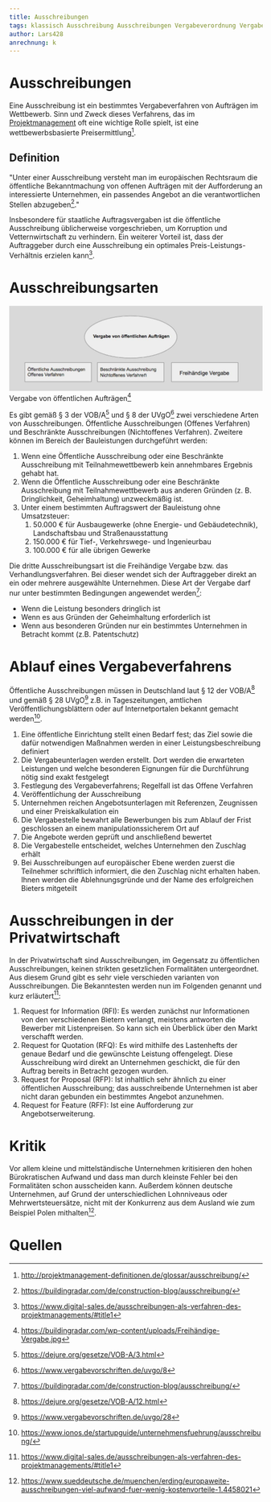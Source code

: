 ```yaml
---
title: Ausschreibungen
tags: klassisch Ausschreibung Ausschreibungen Vergabeverordnung Vergaberecht
author: Lars428
anrechnung: k
---
```

# Ausschreibungen
Eine Ausschreibung ist ein bestimmtes Vergabeverfahren von Aufträgen im Wettbewerb. Sinn und Zweck dieses Verfahrens, das im [Projektmanagement](Projektmanagement.md) oft eine wichtige Rolle spielt, ist eine wettbewerbsbasierte Preisermittlung[^0].
## Definition 
"Unter einer Ausschreibung versteht man im europäischen Rechtsraum die öffentliche Bekanntmachung von offenen Aufträgen mit der Aufforderung an interessierte Unternehmen, ein passendes Angebot an die verantwortlichen Stellen abzugeben[^1]."

Insbesondere für staatliche Auftragsvergaben ist die öffentliche Ausschreibung üblicherweise vorgeschrieben, um Korruption und Vetternwirtschaft zu verhindern. Ein weiterer Vorteil ist, dass der Auftraggeber durch eine Ausschreibung ein optimales Preis-Leistungs-Verhältnis erzielen kann[^2].

# Ausschreibungsarten
![Ausschreibungsarten](/Verwaltung/Projekt/Vergabe.jpg)
Vergabe von öffentlichen Aufträgen[^3]

Es gibt gemäß § 3 der VOB/A[^4] und § 8 der UVgO[^5] zwei verschiedene Arten von Ausschreibungen. Öffentliche Ausschreibungen (Offenes Verfahren) und Beschränkte Ausschreibungen (Nichtoffenes Verfahren). Zweitere können im Bereich der Bauleistungen durchgeführt werden:
1.	Wenn eine Öffentliche Ausschreibung oder eine Beschränkte Ausschreibung mit Teilnahmewettbewerb kein annehmbares Ergebnis gehabt hat.
2.	Wenn die Öffentliche Ausschreibung oder eine Beschränkte Ausschreibung mit Teilnahmewettbewerb aus anderen Gründen (z. B. Dringlichkeit, Geheimhaltung) unzweckmäßig ist.
3.	Unter einem bestimmten Auftragswert der Bauleistung ohne Umsatzsteuer:
    1.	50.000 € für Ausbaugewerke (ohne Energie- und Gebäudetechnik), Landschaftsbau und Straßenausstattung
    2.	150.000 € für Tief-, Verkehrswege- und Ingenieurbau
    3.	100.000 € für alle übrigen Gewerke 
  
Die dritte Ausschreibungsart ist die Freihändige Vergabe bzw. das Verhandlungsverfahren. Bei dieser wendet sich der Auftraggeber direkt an ein oder mehrere ausgewählte Unternehmen. Diese Art der Vergabe darf nur unter bestimmten Bedingungen angewendet werden[^1]:
* Wenn die Leistung besonders dringlich ist
* Wenn es aus Gründen der Geheimhaltung erforderlich ist
* Wenn aus besonderen Gründen nur ein bestimmtes Unternehmen in Betracht kommt (z.B. Patentschutz)
 
# Ablauf eines Vergabeverfahrens
Öffentliche Ausschreibungen müssen in Deutschland laut § 12 der VOB/A[^6] und gemäß § 28 UVgO[^7] z.B. in Tageszeitungen, amtlichen Veröffentlichungsblättern oder auf Internetportalen bekannt gemacht werden[^8].
1.	Eine öffentliche Einrichtung stellt einen Bedarf fest; das Ziel sowie die dafür notwendigen Maßnahmen werden in einer Leistungsbeschreibung definiert
2.	Die Vergabeunterlagen werden erstellt. Dort werden die erwarteten Leistungen und welche besonderen Eignungen für die Durchführung nötig sind exakt festgelegt
3.	Festlegung des Vergabeverfahrens; Regelfall ist das Offene Verfahren
4.	Veröffentlichung der Ausschreibung
5.	Unternehmen reichen Angebotsunterlagen mit Referenzen, Zeugnissen und einer Preiskalkulation ein
6.	Die Vergabestelle bewahrt alle Bewerbungen bis zum Ablauf der Frist geschlossen an einem manipulationssicherem Ort auf
7.	Die Angebote werden geprüft und anschließend bewertet
8.	Die Vergabestelle entscheidet, welches Unternehmen den Zuschlag erhält 
9.	Bei Ausschreibungen auf europäischer Ebene werden zuerst die Teilnehmer schriftlich informiert, die den Zuschlag nicht erhalten haben. Ihnen werden die Ablehnungsgründe und der Name des erfolgreichen Bieters mitgeteilt       



# Ausschreibungen in der Privatwirtschaft
In der Privatwirtschaft sind Ausschreibungen, im Gegensatz zu öffentlichen Ausschreibungen, keinen strikten gesetzlichen Formalitäten untergeordnet. Aus diesem Grund gibt es sehr viele verschieden varianten von Ausschreibungen. Die Bekanntesten werden nun im Folgenden genannt und kurz erläutert[^2]:

1.	Request for Information (RFI): Es werden zunächst nur Informationen von den verschiedenen Bietern verlangt, meistens antworten die Bewerber mit Listenpreisen. So kann sich ein Überblick über den Markt verschafft werden.
2.	Request for Quotation (RFQ): Es wird mithilfe des Lastenhefts der genaue Bedarf und die gewünschte Leistung offengelegt. Diese Ausschreibung wird direkt an Unternehmen geschickt, die für den Auftrag bereits in Betracht gezogen wurden.
3.	Request for Proposal (RFP): Ist inhaltlich sehr ähnlich zu einer öffentlichen Ausschreibung; das ausschreibende Unternehmen ist aber nicht daran gebunden ein bestimmtes Angebot anzunehmen.
4.	Request for Feature (RFF): Ist eine Aufforderung zur Angebotserweiterung.

# Kritik
Vor allem kleine und mittelständische Unternehmen kritisieren den hohen Bürokratischen Aufwand und dass man durch kleinste Fehler bei den Formalitäten schon ausscheiden kann. Außerdem können deutsche Unternehmen, auf Grund der unterschiedlichen Lohnniveaus oder Mehrwertsteuersätze, nicht mit der Konkurrenz aus dem Ausland wie zum Beispiel Polen mithalten[^9].


# Quellen

[^0]: http://projektmanagement-definitionen.de/glossar/ausschreibung/
[^1]: https://buildingradar.com/de/construction-blog/ausschreibung/
[^2]: https://www.digital-sales.de/ausschreibungen-als-verfahren-des-projektmanagements/#title1
[^3]: https://buildingradar.com/wp-content/uploads/Freihändige-Vergabe.jpg 
[^4]: https://dejure.org/gesetze/VOB-A/3.html
[^5]: https://www.vergabevorschriften.de/uvgo/8
[^6]: https://dejure.org/gesetze/VOB-A/12.html    
[^7]: https://www.vergabevorschriften.de/uvgo/28 
[^8]: https://www.ionos.de/startupguide/unternehmensfuehrung/ausschreibung/
[^9]: https://www.sueddeutsche.de/muenchen/erding/europaweite-ausschreibungen-viel-aufwand-fuer-wenig-kostenvorteile-1.4458021

